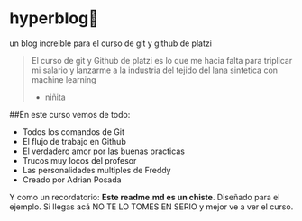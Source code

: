 # hyperblog💚
un blog increible para el curso de git y github de platzi
>El  curso de git y Github de platzi es lo que me hacia falta para triplicar mi salario y lanzarme a la industria del tejido del lana sintetica con machine learning
> - niñita

##En este curso vemos de todo:
* Todos los comandos de Git
* El flujo de trabajo en Github
* El verdadero amor por las buenas practicas
* Trucos muy locos del profesor
* Las personalidades multiples de Freddy
* Creado por Adrian Posada

Y como un recordatorio: **Este readme.md es un chiste**. Diseñado para el ejemplo. Si llegas acá NO TE LO TOMES EN SERIO y mejor ve a ver el curso.

